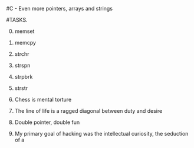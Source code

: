 #C - Even more pointers, arrays and strings

#TASKS.

0. memset


1. memcpy


2. strchr



3. strspn


4. strpbrk


5. strstr



6. Chess is mental torture



7. The line of life is a ragged diagonal between duty and desire


8. Double pointer, double fun


9. My primary goal of hacking was the intellectual curiosity, the seduction of a

